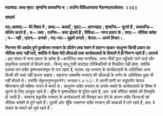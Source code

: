 **मदाश्रया: कथा मृष्टा: शृण्वन्ति कथयन्ति च ।** **तपन्ति विविधास्तापा नैतान्मद्गतचेतस: ॥ २३॥** 

**शब्दार्थ** 

**मत्-आश्रया:—** **मेरे विषय में** **; कथा:—** **कथाएँ** **; मृष्टा:—** **आनन्दप्रद** **; शृण्वन्ति—** **सुनते हैं** **; कथयन्ति—** **कीर्तन करते हैं** **;** **च—** **तथा** **; तपन्ति—** **कष्ट झेलते हैं** **; विविधा:—** **नाना प्रकार के** **; तापा:—** **भौतिक क्लेश** **; न—** **नहीं** **; एतान्—** **उनको** **;** **मत्-गत—** **मुझमें लगाये** **; चेतस:—** **अपने विचार।** **.** 

**निरन्तर मेरे अर्थात् पूर्ण पुरुषोत्तम भगवान के कीर्तन तथा श्रवण में संलग्न रहकर** **साधुगण किसी प्रकार का भौतिक कष्ट नहीं पाते, क्योंकि वे सैदव मेरी लीलाओं तथा** **कार्यकलापों के विचारों में ही निमग्न रहते हैं।** **तात्पर्य :** इस संसार में नाना प्रकार के क्लेश हैं—शारीरिक तथा मानसिक, अन्य जीवों द्वारा पहुँचाये जाने वाले और प्राकृतिक उत्पातों से मिलने वाले। किन्तु साधु ऐसी कष्टप्रद परिस्थितियों से विचलित नहीं होता, क्योंकि उसका मन सदैव कृष्णभावनामृत से भरा रहता है, फलत: वह भगवान् के कार्यकलापों के अतिरिक्त अन्य किसी की चर्चा नहीं करना चाहता। महाराज अश्बरीष भगवान् की लीलाओं के वर्णन के अतिरिक्त कुछ भी नहीं बोलते थे। वचांसि *वैकुण्ठगुणानुवर्णने* ( *भागवत* ९.४.१८)। वे अपनी वाणी का सदुपयोग केवल श्रीभगवान् की महिमा-गायन में करते थे। साधुगण सदैव भगवान् या उनके भक्तों के कार्यकलापों के विषय में सुनने के लिए उत्सुक रहते हैं। चूँकि वे कृष्णभकि्त से पूरित रहते हैं, अत: उन्हें भौतिक क्लेशो की विस्मृति हो जाती है। सामान्य बद्धजीव भगवान् के कार्यकलापों को विस्मृत कर देने के कारण सदैव चिन्ताओं एवं भौतिक क्लेशों से पूर्ण रहते हैं। दूसरी ओर चूँकि भक्तगण सदैव भगवान् की कथाओं में लगे रहते हैं, अत: वे संसार के कष्टों को भूले रहते हैं।  